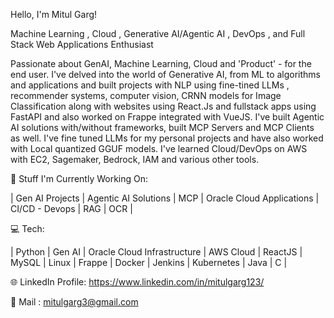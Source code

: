 Hello, I'm Mitul Garg!

Machine Learning , Cloud , Generative AI/Agentic AI , DevOps , and Full Stack Web Applications Enthusiast 

Passionate about GenAI, Machine Learning, Cloud and 'Product' - for the end user. 
I've delved into the world of Generative AI, from ML to algorithms and applications and built projects with NLP using fine-tined LLMs , recommender systems, computer vision, CRNN models for Image Classification along with websites using React.Js and fullstack apps using FastAPI and also worked on Frappe integrated with VueJS. I've built Agentic AI solutions with/without frameworks, built MCP Servers and MCP Clients as well. I've fine tuned LLMs for my personal projects and have also worked with Local quantized GGUF models. I've learned Cloud/DevOps on AWS with EC2, Sagemaker, Bedrock, IAM and various other tools. 

🔭 Stuff I'm Currently Working On:

| Gen AI Projects | Agentic AI Solutions | MCP | Oracle Cloud Applications | CI/CD - Devops | RAG | OCR |

💻 Tech:

| Python | Gen AI | Oracle Cloud Infrastructure | AWS Cloud | ReactJS | MySQL | Linux | Frappe | Docker | Jenkins | Kubernetes | Java | C | 

🌐 LinkedIn Profile:
https://www.linkedin.com/in/mitulgarg123/

📧 Mail :
mitulgarg3@gmail.com
